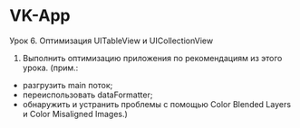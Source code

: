 # VK-App

Урок 6. Оптимизация UITableView и UICollectionView

1. Выполнить оптимизацию приложения по рекомендациям из этого урока.
(прим.: 
- разгрузить main поток;
- переиспользовать dataFormatter;
- обнаружить и устранить проблемы с помощью Color Blended Layers и Color Misaligned Images.)
